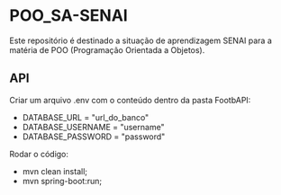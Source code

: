 # POO_SA-SENAI
Este repositório é destinado a situação de aprendizagem SENAI para a matéria de POO (Programação Orientada a Objetos).  


## API 
Criar um arquivo .env com o conteúdo dentro da pasta FootbAPI:
- DATABASE_URL = "url_do_banco"
- DATABASE_USERNAME = "username"
- DATABASE_PASSWORD = "password" 

Rodar o código:
- mvn clean install;
- mvn spring-boot:run;